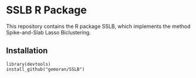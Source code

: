 # SSLB R Package

This repository contains the R package SSLB, which implements the method Spike-and-Slab Lasso Biclustering.

## Installation 

```
library(devtools)
install_github("gemoran/SSLB")
```
